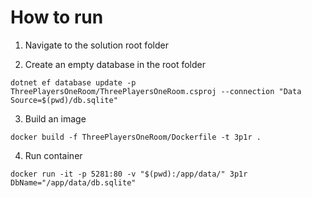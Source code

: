 # How to run

1. Navigate to the solution root folder

2. Create an empty database in the root folder

  `dotnet ef database update -p ThreePlayersOneRoom/ThreePlayersOneRoom.csproj --connection "Data Source=$(pwd)/db.sqlite"`

3. Build an image

  `docker build -f ThreePlayersOneRoom/Dockerfile -t 3p1r .`

4. Run container

  `docker run -it -p 5281:80 -v "$(pwd):/app/data/" 3p1r DbName="/app/data/db.sqlite"`




